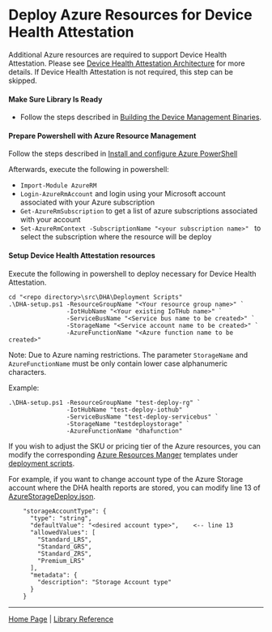 # Deploy Azure Resources for Device Health Attestation

Additional Azure resources are required to support Device Health Attestation.  Please see [Device Health Attestation Architecture](dha-architecture.md) for more details.  If Device Health Attestation is not required, this step can be skipped.

#### Make Sure Library Is Ready
- Follow the steps described in [Building the Device Management Binaries](building-the-dm-binaries.md).

#### Prepare Powershell with Azure Resource Management
Follow the steps described in [Install and configure Azure PowerShell](https://docs.microsoft.com/en-us/powershell/azure/install-azurerm-ps?view=azurermps-4.1.0)

Afterwards, execute the following in powershell:

- ```Import-Module AzureRM```
- ```Login-AzureRmAccount``` and login using your Microsoft account associated with your Azure subscription
- ```Get-AzureRmSubscription``` to get a list of azure subscriptions associated with your account
- ```Set-AzureRmContext -SubscriptionName "<your subscription name>" ``` to select the subscription where the resource will be deploy


#### Setup Device Health Attestation resources

Execute the following in powershell to deploy necessary for Device Health Attestation.

```
cd "<repo directory>\src\DHA\Deployment Scripts"
.\DHA-setup.ps1 -ResourceGroupName "<Your resource group name>" `
                -IotHubName "<Your existing IoTHub name>" `
                -ServiceBusName "<Service bus name to be created>" `
                -StorageName "<Service account name to be created>" `
                -AzureFunctionName "<Azure function name to be created>"
```
                   
Note: Due to Azure naming restrictions.  The parameter ```StorageName``` and ```AzureFunctionName``` must be only contain lower case alphanumeric characters.

Example:
```
.\DHA-setup.ps1 -ResourceGroupName "test-deploy-rg" `
                -IotHubName "test-deploy-iothub" `
                -ServiceBusName "test-deploy-servicebus" `
                -StorageName "testdeploystorage" `
                -AzureFunctionName "dhafunction"
```

If you wish to adjust the SKU or pricing tier of the Azure resources, you can modify the corresponding [Azure Resources Manger](https://docs.microsoft.com/en-us/azure/azure-resource-manager/resource-group-authoring-templates) templates under [deployment scripts](../src/DHA/Deployment%20Scripts/).

For example, if you want to change account type of the Azure Storage account where the DHA health reports are stored, you can modify line 13 of [AzureStorageDeploy.json](../src/DHA/Deployment%20Scripts/AzureStorageDeploy.json).

```
    "storageAccountType": {
      "type": "string",
      "defaultValue": "<desired account type>",    <-- line 13
      "allowedValues": [
        "Standard_LRS",
        "Standard_GRS",
        "Standard_ZRS",
        "Premium_LRS"
      ],
      "metadata": {
        "description": "Storage Account type"
      }
    }
```

----

[Home Page](../README.md) | [Library Reference](library-reference.md)